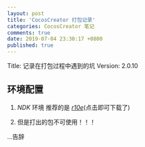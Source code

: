 ```yaml
---
layout: post
title: 'CocosCreator 打包记录'
categories: CocosCreator 笔记
comments: true
date: 2019-07-04 23:30:17 +0800
published: true
---
```


Title: 记录在打包过程中遇到的坑
Version: 2.0.10

## 环境配置

1. *NDK* 环境
    推荐的是 *[r10e][r10e]*(点击即可下载了)

2. 但是打出的包不可使用！！！

[r10e]:http://dl.google.com/android/ndk/android-ndk-r10e-darwin-x86_64.bin

...告辞
